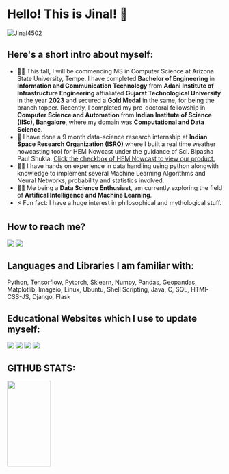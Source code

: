 # Hello! This is Jinal! 👋 
<img src="https://komarev.com/ghpvc/?username=Jinal4502&label=Profile%20views&color=0e75b6&style=flat" alt="Jinal4502" />

## Here's a short intro about myself:
- :student: This fall, I will be commencing MS in Computer Science at Arizona State University, Tempe. I have completed <b>Bachelor of Engineering</b> in <b>Information and Communication Technology</b> from <b>Adani Institute of Infrastructure Engineering</b> affialiated <b>Gujarat Technological University</b> in the year <b>2023</b> and secured a <b>Gold Medal</b> in the same, for being the branch topper. Recently, I completed my pre-doctoral fellowship in <b>Computer Science and Automation</b> from <b>Indian Institute of Science (IISc), Bangalore</b>, where my domain was <b>Computational and Data Science</b>. 
- :star2: I have done a 9 month data-science research internship at <b>Indian Space Research Organization (ISRO)</b> where I built a real time weather nowcasting tool for HEM Nowcast under the guidance of Sci. Bipasha Paul Shukla. <a href="https://mosdac.gov.in/heavyrain/">Click the checkbox of HEM Nowcast to view our product.</a>
- :woman_technologist: I have hands on experience in data handling using python alongwith knowledge to implement several Machine Learning Algorithms and Neural Networks, probability and statistics involved.
- :female_detective: Me being a <b>Data Science Enthusiast</b>, am currently exploring the field of <b>Artifical Intelligence and Machine Learning</b>.
- ⚡ Fun fact: I have a huge interest in philosophical and mythological stuff.

## How to reach me?

<a href='https://www.linkedin.com/in/jinal-vyas-8a43991bb/'><img src='https://img.shields.io/badge/LinkedIn-0077B5?style=for-the-badge&logo=linkedin&logoColor=white'></a>
<a href='mailto:jinalvyas.ict19@gmail.com'><img src='https://img.shields.io/badge/Gmail-D14836?style=for-the-badge&logo=gmail&logoColor=white'></a>

## Languages and Libraries I am familiar with:

Python, Tensorflow, Pytorch, Sklearn, Numpy, Pandas, Geopandas, Matplotlib, Imageio, Linux, Ubuntu, Shell Scripting, Java, C, SQL, HTMl-CSS-JS, Django, Flask

## Educational Websites which I use to update myself:

<img src='https://img.shields.io/badge/Udemy-EC5252?style=for-the-badge&logo=Udemy&logoColor=white'> <img src='https://img.shields.io/badge/Edx-193A3E?style=for-the-badge&logo=edx&logoColor=white'>
<img src='https://img.shields.io/badge/free%20code%20camp-27273D?style=for-the-badge&logo=freecodecamp&logoColor=white'>
<img src='https://img.shields.io/badge/Coursera-0056D2?style=for-the-badge&logo=Coursera&logoColor=white'>

## GITHUB STATS:

<img src='https://github-readme-stats-sigma-five.vercel.app/api?username=Jinal4502&show_icons=true&include_all_commits=true&count_private=true&theme=algolia' align='left' height="0">
<img src="https://github-readme-stats.vercel.app/api/top-langs/?username=Jinal4502&layout=compact&langs_count=6"/ align='left' height="200" width=45%>

